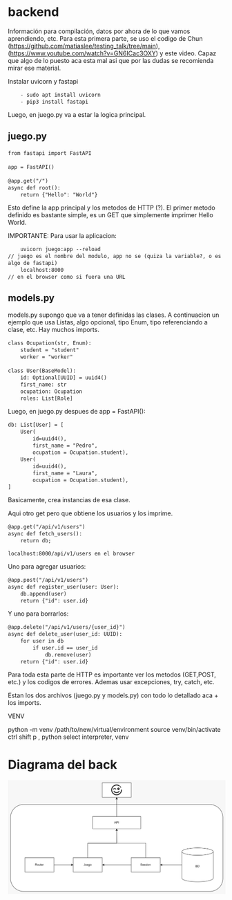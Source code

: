 # backend

Información para compilación, datos por ahora de lo que vamos aprendiendo, etc.
Para esta primera parte, se uso el codigo de Chun (https://github.com/matiaslee/testing_talk/tree/main), 
(https://www.youtube.com/watch?v=GN6ICac3OXY) y este video. Capaz que algo de lo puesto aca esta mal asi que por las dudas se recomienda mirar ese material.


Instalar uvicorn y fastapi
```
    - sudo apt install uvicorn
    - pip3 install fastapi
```
Luego, en juego.py va a estar la logica principal.


## juego.py
```
from fastapi import FastAPI

app = FastAPI()

@app.get("/")
async def root():
    return {"Hello": "World"}
```
Esto define la app principal y los metodos de HTTP (?). El primer metodo definido es bastante simple, es un GET que simplemente imprimer Hello World. 

IMPORTANTE: Para usar la aplicacion:
```
    uvicorn juego:app --reload
// juego es el nombre del modulo, app no se (quiza la variable?, o es algo de fastapi)
    localhost:8000
// en el browser como si fuera una URL
```

## models.py
models.py supongo que va a tener definidas las clases. A continuacion un ejemplo que usa Listas, algo opcional, tipo Enum, tipo referenciando a clase, etc. Hay muchos imports.

```
class Ocupation(str, Enum):
    student = "student"
    worker = "worker"

class User(BaseModel):
    id: Optional[UUID] = uuid4()
    first_name: str
    ocupation: Ocupation
    roles: List[Role]
```

Luego, en juego.py despues de app = FastAPI():
```
db: List[User] = [
    User(
        id=uuid4(),
        first_name = "Pedro",
        ocupation = Ocupation.student),
    User(
        id=uuid4(),
        first_name = "Laura",
        ocupation = Ocupation.student),
]
```
Basicamente, crea instancias de esa clase.

Aqui otro get pero que obtiene los usuarios y los imprime.
```
@app.get("/api/v1/users")
async def fetch_users():
    return db;
```
```
localhost:8000/api/v1/users en el browser
```
Uno para agregar usuarios:
```
@app.post("/api/v1/users")
async def register_user(user: User):
    db.append(user)
    return {"id": user.id}
```
Y uno para borrarlos:
```
@app.delete("/api/v1/users/{user_id}")
async def delete_user(user_id: UUID):
    for user in db
        if user.id == user_id
            db.remove(user)
    return {"id": user.id}
```

Para toda esta parte de HTTP es importante ver los metodos (GET,POST, etc.) y los codigos de errores. Ademas usar excepciones, try, catch, etc.

Estan los dos archivos (juego.py y models.py) con todo lo detallado aca + los imports.



VENV

python -m venv /path/to/new/virtual/environment
source venv/bin/activate
ctrl shift p , python select interpreter, venv

# Diagrama del back
![back](img/back.jpeg)